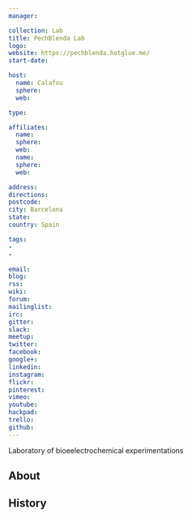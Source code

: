 ```yaml
---
manager:

collection: Lab
title: PechBlenda Lab
logo:
website: https://pechblenda.hotglue.me/
start-date:

host:
  name: Calafou
  sphere:
  web:

type:

affiliates:
  name:
  sphere:
  web:
  name:
  sphere:
  web:

address:
directions:
postcode:
city: Barcelona
state:
country: Spain

tags:
-
-

email:
blog:
rss:
wiki:
forum:
mailinglist:
irc:
gitter:
slack:
meetup:
twitter:
facebook:
google+:
linkedin:
instagram:
flickr:
pinterest:
vimeo:
youtube:
hackpad:
trello:
github:
---
```

Laboratory of bioeelectrochemical experimentations

## About

## History
